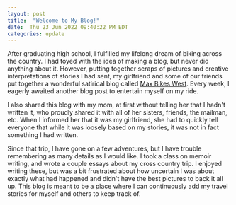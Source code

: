 ```yaml
---
layout: post
title:  "Welcome to My Blog!"
date:  Thu 23 Jun 2022 09:40:22 PM EDT
categories: update
---
```


After graduating high school, I fulfilled my lifelong dream of biking across
the country. I had toyed with the idea of making a blog, but never did anything
about it. However, putting together scraps of pictures and creative
interpretations of stories I had sent, my girlfriend and some of our friends
put together a wonderful satirical blog called [Max Bikes
West](https://maxkatzchristy.blogspot.com/). Every week, I eagerly awaited
another blog post to entertain myself on my ride.

I also shared this blog with my mom, at first without telling her that I hadn't
written it, who proudly shared it with all of her sisters, friends, the
mailman, etc. When I informed her that it was my girlfriend, she had to quickly
tell everyone that while it was loosely based on my stories, it was not in fact
something I had written.

Since that trip, I have gone on a few adventures, but I have trouble
remembering as many details as I would like. I took a class on memoir writing,
and wrote a couple essays about my cross country trip. I enjoyed writing these,
but was a bit frustrated about how uncertain I was about exactly what had
happened and didn't have the best pictures to back it all up. This blog is
meant to be a place where I can continuously add my travel stories for myself
and others to keep track of.
